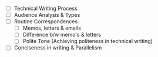 - [ ] Technical Writing Process
- [ ] Audience Analysis & Types
- [ ] Routine Correspondences
	- [ ] Memos, letters & emails
	- [ ] Difference b/w memo's & letters
	- [ ] Polite Tone (Achieving politeness in technical writing)
- [ ] Conciseness in writing & Parallelism